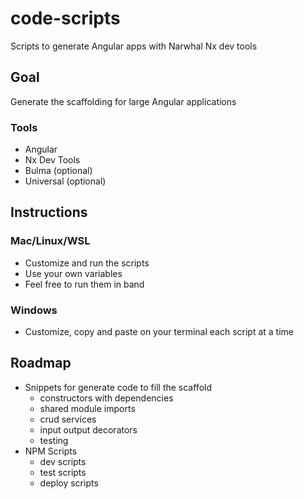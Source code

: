 # code-scripts

Scripts to generate Angular apps with Narwhal Nx dev tools

## Goal

Generate the scaffolding for large Angular applications

### Tools

- Angular
- Nx Dev Tools
- Bulma (optional)
- Universal (optional)

## Instructions

### Mac/Linux/WSL

- Customize and run the scripts
- Use your own variables
- Feel free to run them in band

### Windows

- Customize, copy and paste on your terminal each script at a time

## Roadmap

- Snippets for generate code to fill the scaffold
  - constructors with dependencies
  - shared module imports
  - crud services
  - input output decorators
  - testing
- NPM Scripts
  - dev scripts
  - test scripts
  - deploy scripts
